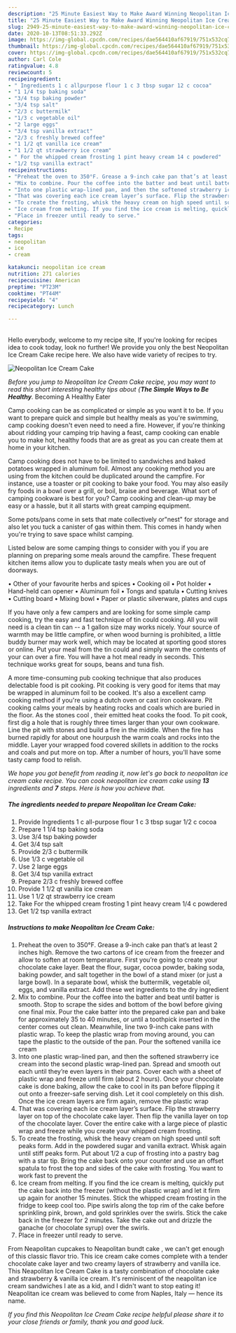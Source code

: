 ```yaml
---
description: "25 Minute Easiest Way to Make Award Winning Neopolitan Ice Cream Cake"
title: "25 Minute Easiest Way to Make Award Winning Neopolitan Ice Cream Cake"
slug: 2949-25-minute-easiest-way-to-make-award-winning-neopolitan-ice-cream-cake
date: 2020-10-13T08:51:33.292Z
image: https://img-global.cpcdn.com/recipes/dae564410af67919/751x532cq70/neopolitan-ice-cream-cake-recipe-main-photo.jpg
thumbnail: https://img-global.cpcdn.com/recipes/dae564410af67919/751x532cq70/neopolitan-ice-cream-cake-recipe-main-photo.jpg
cover: https://img-global.cpcdn.com/recipes/dae564410af67919/751x532cq70/neopolitan-ice-cream-cake-recipe-main-photo.jpg
author: Carl Cole
ratingvalue: 4.8
reviewcount: 5
recipeingredient:
- " Ingredients 1 c allpurpose flour 1 c 3 tbsp sugar 12 c cocoa"
- "1 1/4 tsp baking soda"
- "3/4 tsp baking powder"
- "3/4 tsp salt"
- "2/3 c buttermilk"
- "1/3 c vegetable oil"
- "2 large eggs"
- "3/4 tsp vanilla extract"
- "2/3 c freshly brewed coffee"
- "1 1/2 qt vanilla ice cream"
- "1 1/2 qt strawberry ice cream"
- " For the whipped cream frosting 1 pint heavy cream 14 c powdered"
- "1/2 tsp vanilla extract"
recipeinstructions:
- "Preheat the oven to 350°F. Grease a 9-inch cake pan that’s at least 2 inches high. Remove the two cartons of ice cream from the freezer and allow to soften at room temperature. First you’re going to create your chocolate cake layer. Beat the flour, sugar, cocoa powder, baking soda, baking powder, and salt together in the bowl of a stand mixer (or just a large bowl). In a separate bowl, whisk the buttermilk, vegetable oil, eggs, and vanilla extract. Add these wet ingredients to the dry ingredient"
- "Mix to combine. Pour the coffee into the batter and beat until batter is smooth. Stop to scrape the sides and bottom of the bowl before giving one final mix. Pour the cake batter into the prepared cake pan and bake for approximately 35 to 40 minutes, or until a toothpick inserted in the center comes out clean. Meanwhile, line two 9-inch cake pans with plastic wrap. To keep the plastic wrap from moving around, you can tape the plastic to the outside of the pan. Pour the softened vanilla ice cream"
- "Into one plastic wrap-lined pan, and then the softened strawberry ice cream into the second plastic wrap-lined pan. Spread and smooth out each until they’re even layers in their pans. Cover each with a sheet of plastic wrap and freeze until firm (about 2 hours). Once your chocolate cake is done baking, allow the cake to cool in its pan before flipping it out onto a freezer-safe serving dish. Let it cool completely on this dish. Once the ice cream layers are firm again, remove the plastic wrap"
- "That was covering each ice cream layer’s surface. Flip the strawberry layer on top of the chocolate cake layer. Then flip the vanilla layer on top of the chocolate layer. Cover the entire cake with a large piece of plastic wrap and freeze while you create your whipped cream frosting."
- "To create the frosting, whisk the heavy cream on high speed until soft peaks form. Add in the powdered sugar and vanilla extract. Whisk again until stiff peaks form. Put about 1/2 a cup of frosting into a pastry bag with a star tip. Bring the cake back onto your counter and use an offset spatula to frost the top and sides of the cake with frosting. You want to work fast to prevent the"
- "Ice cream from melting. If you find the ice cream is melting, quickly put the cake back into the freezer (without the plastic wrap) and let it firm up again for another 15 minutes. Stick the whipped cream frosting in the fridge to keep cool too. Pipe swirls along the top rim of the cake before sprinkling pink, brown, and gold sprinkles over the swirls. Stick the cake back in the freezer for 2 minutes. Take the cake out and drizzle the ganache (or chocolate syrup) over the swirls."
- "Place in freezer until ready to serve."
categories:
- Recipe
tags:
- neopolitan
- ice
- cream

katakunci: neopolitan ice cream 
nutrition: 271 calories
recipecuisine: American
preptime: "PT23M"
cooktime: "PT44M"
recipeyield: "4"
recipecategory: Lunch

---
```

<br>
Hello everybody, welcome to my recipe site, If you're looking for recipes idea to cook today, look no further! We provide you only the best Neopolitan Ice Cream Cake recipe here. We also have wide variety of recipes to try.
<br>


![Neopolitan Ice Cream Cake](https://img-global.cpcdn.com/recipes/dae564410af67919/751x532cq70/neopolitan-ice-cream-cake-recipe-main-photo.jpg)

<i>Before you jump to Neopolitan Ice Cream Cake recipe, you may want to read this short interesting healthy tips about {<strong>The Simple Ways to Be Healthy</strong>.</i>
Becoming A Healthy Eater

    
Camp cooking can be as complicated or simple as you want it to be. If you want to prepare quick and simple but healthy meals as you're swimming, camp cooking doesn't even need to need a fire. However, if you're thinking about ridding your camping trip having a feast, camp cooking can enable you to make hot, healthy foods that are as great as you can create them at home in your kitchen.

Camp cooking does not have to be limited to sandwiches and baked potatoes wrapped in aluminum foil.  Almost any cooking method you are using from the kitchen could be duplicated around the campfire. For instance, use a toaster or pit cooking to bake your food. You may also easily fry foods in a bowl over a grill, or boil, braise and beverage. What sort of camping cookware is best for you? Camp cooking and clean-up may be easy or a hassle, but it all starts with great camping equipment.

Some pots/pans come in sets that mate collectively or"nest" for storage and also let you tuck a canister of gas within them. This comes in handy when you're trying to save space whilst camping.

Listed below are some camping things to consider with you if you are planning on preparing some meals around the campfire. These frequent kitchen items allow you to duplicate tasty meals when you are out of doorways.


• Other of your favourite herbs and spices
• Cooking oil
• Pot holder
• Hand-held can opener
• Aluminum foil
• Tongs and spatula
• Cutting knives
• Cutting board
• Mixing bowl
• Paper or plastic silverware, plates and cups

If you have only a few campers and are looking for some simple camp cooking, try the easy and fast technique of tin could cooking. All you will need is a clean tin can -- a 1 gallon size may works nicely. Your source of warmth may be little campfire, or when wood burning is prohibited, a little buddy burner may work well, which may be located at sporting good stores or online. Put your meal from the tin could and simply warm the contents of your can over a fire. You will have a hot meal ready in seconds.  This technique works great for soups, beans and tuna fish.

A more time-consuming pub cooking technique that also produces delectable food is pit cooking. Pit cooking is very good for items that may be wrapped in aluminum foil to be cooked.  It's also a excellent camp cooking method if you're using a dutch oven or cast iron cookware. Pit cooking calms your meals by heating rocks and coals which are buried in the floor. As the stones cool , their emitted heat cooks the food. To pit cook, first dig a hole that is roughly three times larger than your own cookware. Line the pit with stones and build a fire in the middle. When the fire has burned rapidly for about one hourpush the warm coals and rocks into the middle. Layer your wrapped food covered skillets in addition to the rocks and coals and put more on top. After a number of hours, you'll have some tasty camp food to relish.


<i>We hope you got benefit from reading it, now let's go back to neopolitan ice cream cake recipe. You can cook neopolitan ice cream cake using <strong>13</strong> ingredients and <strong>7</strong> steps. Here is how you achieve that.
</i>

##### The ingredients needed to prepare Neopolitan Ice Cream Cake:

1. Provide  Ingredients 1 c all-purpose flour 1 c 3 tbsp sugar 1/2 c cocoa
1. Prepare 1 1/4 tsp baking soda
1. Use 3/4 tsp baking powder
1. Get 3/4 tsp salt
1. Provide 2/3 c buttermilk
1. Use 1/3 c vegetable oil
1. Use 2 large eggs
1. Get 3/4 tsp vanilla extract
1. Prepare 2/3 c freshly brewed coffee
1. Provide 1 1/2 qt vanilla ice cream
1. Use 1 1/2 qt strawberry ice cream
1. Take  For the whipped cream frosting 1 pint heavy cream 1/4 c powdered
1. Get 1/2 tsp vanilla extract


##### Instructions to make Neopolitan Ice Cream Cake:

1. Preheat the oven to 350°F. Grease a 9-inch cake pan that’s at least 2 inches high. Remove the two cartons of ice cream from the freezer and allow to soften at room temperature. First you’re going to create your chocolate cake layer. Beat the flour, sugar, cocoa powder, baking soda, baking powder, and salt together in the bowl of a stand mixer (or just a large bowl). In a separate bowl, whisk the buttermilk, vegetable oil, eggs, and vanilla extract. Add these wet ingredients to the dry ingredient
1. Mix to combine. Pour the coffee into the batter and beat until batter is smooth. Stop to scrape the sides and bottom of the bowl before giving one final mix. Pour the cake batter into the prepared cake pan and bake for approximately 35 to 40 minutes, or until a toothpick inserted in the center comes out clean. Meanwhile, line two 9-inch cake pans with plastic wrap. To keep the plastic wrap from moving around, you can tape the plastic to the outside of the pan. Pour the softened vanilla ice cream
1. Into one plastic wrap-lined pan, and then the softened strawberry ice cream into the second plastic wrap-lined pan. Spread and smooth out each until they’re even layers in their pans. Cover each with a sheet of plastic wrap and freeze until firm (about 2 hours). Once your chocolate cake is done baking, allow the cake to cool in its pan before flipping it out onto a freezer-safe serving dish. Let it cool completely on this dish. Once the ice cream layers are firm again, remove the plastic wrap
1. That was covering each ice cream layer’s surface. Flip the strawberry layer on top of the chocolate cake layer. Then flip the vanilla layer on top of the chocolate layer. Cover the entire cake with a large piece of plastic wrap and freeze while you create your whipped cream frosting.
1. To create the frosting, whisk the heavy cream on high speed until soft peaks form. Add in the powdered sugar and vanilla extract. Whisk again until stiff peaks form. Put about 1/2 a cup of frosting into a pastry bag with a star tip. Bring the cake back onto your counter and use an offset spatula to frost the top and sides of the cake with frosting. You want to work fast to prevent the
1. Ice cream from melting. If you find the ice cream is melting, quickly put the cake back into the freezer (without the plastic wrap) and let it firm up again for another 15 minutes. Stick the whipped cream frosting in the fridge to keep cool too. Pipe swirls along the top rim of the cake before sprinkling pink, brown, and gold sprinkles over the swirls. Stick the cake back in the freezer for 2 minutes. Take the cake out and drizzle the ganache (or chocolate syrup) over the swirls.
1. Place in freezer until ready to serve.


From Neapolitan cupcakes to Neapolitan bundt cake , we can&#39;t get enough of this classic flavor trio. This ice cream cake comes complete with a tender chocolate cake layer and two creamy layers of strawberry and vanilla ice. This Neapolitan Ice Cream Cake is a tasty combination of chocolate cake and strawberry &amp; vanilla ice cream. It&#39;s reminiscent of the neapolitan ice cream sandwiches I ate as a kid, and I didn&#39;t want to stop eating it! Neapolitan ice cream was believed to come from Naples, Italy — hence its name. 

<i>If you find this Neopolitan Ice Cream Cake recipe helpful please share it to your close friends or family, thank you and good luck.</i>
